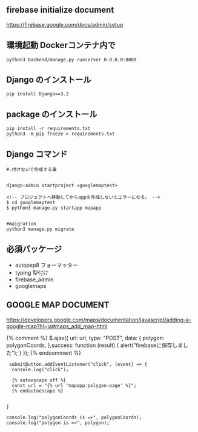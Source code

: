 ## firebase initialize document
https://firebase.google.com/docs/admin/setup


## 環境起動 Dockerコンテナ内で
```
python3 backend/manage.py runserver 0.0.0.0:8000

```

## Django のインストール

```
pip install Django==3.2

```

## package のインストール

```
pip install -r requirements.txt
python3 -m pip freeze > requirements.txt
```


## Django コマンド

```
#.付けないで作成する事


django-admin startproject <googlemaptest> 

<!-- プロジェクトへ移動してからappを作成しないとエラーになる。 -->
$ cd googlemaptest
$ python3 manage.py startapp mapapp 


#maigration
python3 manage.py migrate
```

## 必須パッケージ

- autopep8 フォーマッター
- typing 型付け
- firebase_admin
- googlemaps

## GOOGLE MAP DOCUMENT
https://developers.google.com/maps/documentation/javascript/adding-a-google-map?hl=ja#maps_add_map-html


{% comment %} $.ajax({
 url: url,
 type: "POST",
 data: {
 polygon: polygonCoords,
 },success: function (result) {
 alert("firebaseに保存しました");
 }
 }); {% endcomment %}

     submitButton.addEventListener("click", (event) => {
      console.log("click");
        
      {% autoescape off %}
      const url = "{% url 'mapapp:polygon-page' %}";
      {% endautoescape %}
     
     
    }
      
    console.log("polygonCoords is =>", polygonCoords);
    console.log("polygon is =>", polygon);